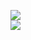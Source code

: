 [![](https://img.shields.io/badge/Made%20With-Github%20Spray-lightgrey.svg?style=for-the-badge&logo=github)](https://github.com/Annihil/github-spray#13359)  
[![](https://i.imgur.com/2DrTn0Z.gif)](https://github.com/Annihil/github-spray)